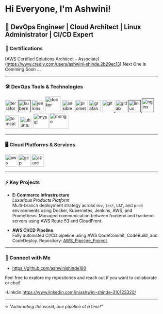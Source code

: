 # Hi Everyone, I'm Ashwini!

🚀 DevOps Engineer | Cloud Architect | Linux Administrator | CI/CD Expert
---
### 🌟 Certifications
[AWS Certified Solutions Architect – Associate] (https://www.credly.com/users/ashwini-shinde.2b29ec13)     Next One is Comming Soon ...

---

### 🛠️ DevOps Tools & Technologies
<a href="git@github.com:ashwinishinde190/Terraform.git" target="_blank"> <img src="https://www.vectorlogo.zone/logos/terraformio/terraformio-icon.svg" alt="terraform" width="40" height="40"/></a>
<a href="" target="_blank"> <img src="https://www.vectorlogo.zone/logos/kubernetes/kubernetes-icon.svg" alt="kubernetes" width="40" height="40"/></a> <a href="git@github.com:ashwinishinde190/jenkin.git" target="_blank"> <img src="https://www.vectorlogo.zone/logos/jenkins/jenkins-icon.svg" alt="jenkins" width="40" height="40"/></a> 
<a href="git@github.com:ashwinishinde190/DOCKER.git
" target="_blank"> <img src="https://www.vectorlogo.zone/logos/docker/docker-icon.svg" alt="docker" width="52" height="52"/></a> 
<a href="git@github.com:ashwinishinde190/ansible.git
" target="_blank"> <img src="https://www.vectorlogo.zone/logos/ansible/ansible-icon.svg" alt="ansible" width="40" height="40"/></a> 
<a href="git@github.com:ashwinishinde190/maven-project.git" target="_blank"> <img src="https://www.vectorlogo.zone/logos/prometheusio/prometheusio-icon.svg" alt="prometheus" width="40" height="40"/></a>
<a href="git@github.com:ashwinishinde190/prometheus-grafana.git" target="_blank"> <img src="https://www.vectorlogo.zone/logos/grafana/grafana-icon.svg" alt="grafana" width="40" height="40"/></a>
<a href="https://git-scm.com/" target="_blank"> <img src="https://www.vectorlogo.zone/logos/git-scm/git-scm-icon.svg" alt="git" width="40" height="40"/> </a> 
<a href="git@github.com:ashwinishinde190/e-commerceproject.git" target="_blank"> <img src="https://www.vectorlogo.zone/logos/gitlab/gitlab-icon.svg" alt="gitlab" width="40" height="40"/></a>
<a href="" target="_blank"> <img src="https://www.vectorlogo.zone/logos/linux/linux-icon.svg" alt="linux" width="40" height="40"/> </a> 
<a href="" target="_blank"> <img src="https://www.vectorlogo.zone/logos/nginx/nginx-icon.svg" alt="nginx" width="40" height="45"/></a> 
<a href="git@github.com:ashwinishinde190/studentapp-ui-ashu.git" target="_blank"> <img src="https://www.vectorlogo.zone/logos/apache_tomcat/apache_tomcat-icon.svg" alt="tomcat" width="45" height="45"/></a> 
<a href="https://ubuntu.com/" target="_blank"> <img src="https://www.vectorlogo.zone/logos/ubuntu/ubuntu-icon.svg" alt="ubuntu" width="40" height="40"/></a> 
<a href="git@github.com:ashwinishinde190/Threetierapplication.git" target="_blank"> <img src="https://www.vectorlogo.zone/logos/mysql/mysql-official.svg" alt="mysql" width="50" height="50"/></a> 
<a href="https://www.mongodb.com/" target="_blank"> <img src="https://www.vectorlogo.zone/logos/mongodb/mongodb-ar21.svg" alt="mongo" width="62" height="52"/></a> 

---

### 🖥️ Cloud Platforms & Services

<p align="left">
<a href="git@github.com:ashwinishinde190/aws-pipeline-project.git" target="_blank"> <img src="https://www.vectorlogo.zone/logos/amazon_aws/amazon_aws-icon.svg" alt="aws" width="40" height="40"/></a> 
<a href="https://cloud.google.com/" target="_blank"> <img src="https://www.vectorlogo.zone/logos/google_cloud/google_cloud-icon.svg" alt="gcp" width="40" height="40"/></a>
<a href="https://azure.microsoft.com/" target="_blank"> <img src="https://www.vectorlogo.zone/logos/microsoft_azure/microsoft_azure-icon.svg" alt="azure" width="40" height="40"/></a>
</p>

---

### ⚡ Key Projects

- **E-Commerce Infrastructure**  
  _Luxurious Products Platform_  
  Multi-branch deployment strategy across `dev`, `test`, `UAT`, and `prod` environments using Docker, Kubernetes, Jenkins, AWS, and Prometheus. Managed communication between frontend and backend servers using AWS Route 53 and CloudFront.

- **AWS CI/CD Pipeline**  
  Fully automated CI/CD pipeline using AWS CodeCommit, CodeBuild, and CodeDeploy. Repository: [AWS_Pipeline_Project](git@github.com:ashwinishinde190/aws-pipeline-project.git).

---

### 🔗 Connect with Me

- https://github.com/ashwinishinde190

Feel free to explore my repositories and reach out if you want to collaborate or chat!

-Linkdin
https://www.linkedin.com/in/ashwini-shinde-310123320/

---

⭐️ _"Automating the world, one pipeline at a time!"_
